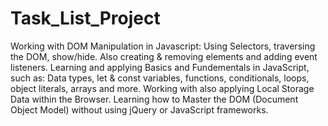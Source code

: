 # Task_List_Project
Working with DOM Manipulation in Javascript: Using Selectors, traversing the DOM, show/hide. Also creating & removing elements and adding event listeners.
Learning and applying Basics and Fundementals in JavaScript, such as:  Data types, let & const variables, functions, conditionals, loops, object literals, arrays and more.
Working with also applying Local Storage Data within the Browser.
Learning how to Master the DOM (Document Object Model) without using jQuery or JavaScript frameworks.

